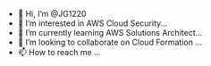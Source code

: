 - 👋 Hi, I’m @JG1220
- 👀 I’m interested in AWS Cloud Security...
- 🌱 I’m currently learning AWS Solutions Architect...
- 💞️ I’m looking to collaborate on Cloud Formation ...
- 📫 How to reach me ...

<!---
JG1220/JG1220 is a ✨ special ✨ repository because its `README.md` (this file) appears on your GitHub profile.
You can click the Preview link to take a look at your changes.
--->
